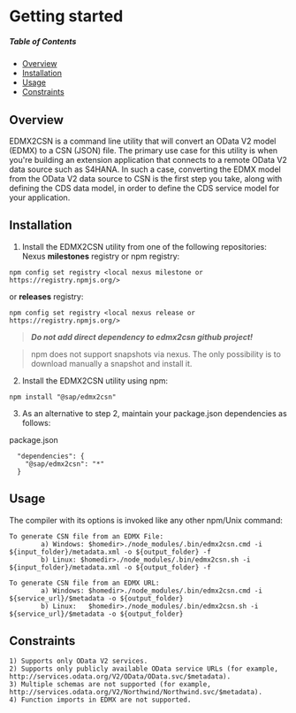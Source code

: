# Getting started

<!-- markdownlint-disable MD001 MD022 -->
##### Table of Contents
<!-- markdownlint-enable MD001 MD022 -->

- [Overview](#overview)
- [Installation](#installation)
- [Usage](#usage)
- [Constraints](#constraints)

## Overview
EDMX2CSN is a command line utility that will convert an OData V2 model (EDMX) to a CSN (JSON) file. The primary use case for this utility is when you're building an extension application that connects to a remote OData V2 data source such as S4HANA.  In such a case, converting the EDMX model from the OData V2 data source to CSN is the first step you take, along with defining the CDS data model, in order to define the CDS service model for your application.

## Installation

1. Install the EDMX2CSN utility from one of the following repositories:
   Nexus **milestones** registry or npm registry:

  ```
  npm config set registry <local nexus milestone or https://registry.npmjs.org/>
  ```

  or **releases** registry:

  ```
  npm config set registry <local nexus release or https://registry.npmjs.org/>
  ```
  > ***Do not add direct dependency to edmx2csn github project!***

  >npm does not support snapshots via nexus. The only possibility is to download manually a snapshot and install it.

2. Install the EDMX2CSN utility using npm:

  ```
  npm install "@sap/edmx2csn"
  ```

3. As an alternative to step 2, maintain your package.json dependencies as follows:

  package.json
  ```
    "dependencies": {
      "@sap/edmx2csn": "*"
    }
  ```

## Usage

The compiler with its options is invoked like any other npm/Unix command:

    To generate CSN file from an EDMX File:
            a) Windows: $homedir>./node_modules/.bin/edmx2csn.cmd -i ${input_folder}/metadata.xml -o ${output_folder} -f
            b) Linux: $homedir>./node_modules/.bin/edmx2csn.sh -i ${input_folder}/metadata.xml -o ${output_folder} -f

    To generate CSN file from an EDMX URL:
            a) Windows: $homedir>./node_modules/.bin/edmx2csn.cmd -i ${service_url}/$metadata -o ${output_folder}
            b) Linux:   $homedir>./node_modules/.bin/edmx2csn.sh -i ${service_url}/$metadata -o ${output_folder}

## Constraints

    1) Supports only OData V2 services.
    2) Supports only publicly available OData service URLs (for example, http://services.odata.org/V2/OData/OData.svc/$metadata).
    3) Multiple schemas are not supported (for example, http://services.odata.org/V2/Northwind/Northwind.svc/$metadata).
    4) Function imports in EDMX are not supported.